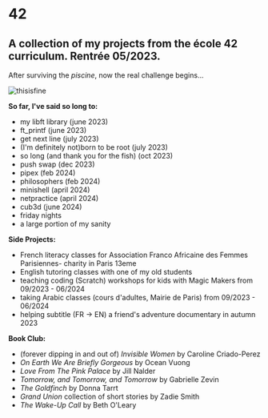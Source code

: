 # 42
## A collection of my projects from the école 42 curriculum. Rentrée 05/2023.
After surviving the _piscine_, now the real challenge begins...

![thisisfine](https://github.com/lbarry9/42/assets/127246677/7b3e0fb1-891f-4f9a-bc8e-207772cc35ab)

**So far, I've said so long to:**
- my libft library (june 2023)
- ft_printf (june 2023)
- get next line (july 2023)
- (I'm definitely not)born to be root (july 2023)
- so long (and thank you for the fish) (oct 2023)
- push swap (dec 2023)
- pipex (feb 2024)
- philosophers (feb 2024)
- minishell (april 2024)
- netpractice (april 2024)
- cub3d (june 2024)
- friday nights
- a large portion of my sanity

**Side Projects:**
- French literacy classes for Association Franco Africaine des Femmes Parisiennes- charity in Paris 13eme
- English tutoring classes with one of my old students
- teaching coding (Scratch) workshops for kids with Magic Makers from 09/2023 - 06/2024
- taking Arabic classes (cours d'adultes, Mairie de Paris) from 09/2023 - 06/2024
- helping subtitle (FR -> EN) a friend's adventure documentary in autumn 2023

**Book Club:**
- (forever dipping in and out of) _Invisible Women_ by Caroline Criado-Perez
- _On Earth We Are Briefly Gorgeous_ by Ocean Vuong
- _Love From The Pink Palace_ by Jill Nalder
- _Tomorrow, and Tomorrow, and Tomorrow_ by Gabrielle Zevin
- _The Goldfinch_ by Donna Tarrt
- _Grand Union_ collection of short stories by Zadie Smith
- _The Wake-Up Call_ by Beth O'Leary

